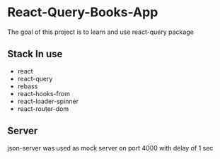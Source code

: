 # React-Query-Books-App

The goal of this project is to learn and use react-query package

## Stack In use

- react
- react-query
- rebass
- react-hooks-from
- react-loader-spinner
- react-router-dom

## Server

json-server was used as mock server on port 4000 with delay of 1 sec

